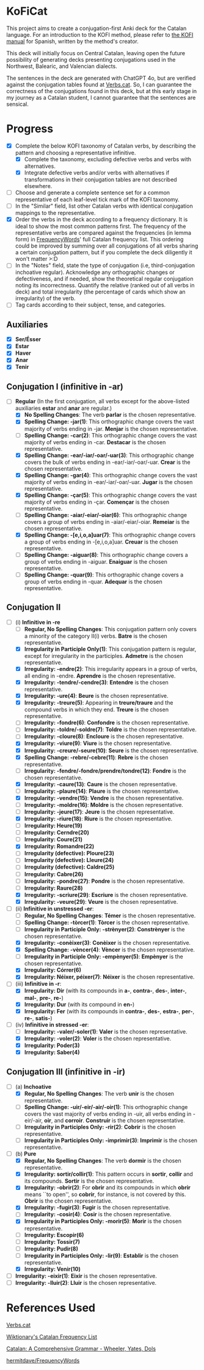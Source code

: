# KoFiCat

This project aims to create a conjugation-first Anki deck for the Catalan language. For an introduction to the KOFI method, please refer to [the KOFI manual](https://www.asiteaboutnothing.net/w_ultimate_spanish_conjugation.php) for Spanish, written by the method's creator.

This deck will initially focus on Central Catalan, leaving open the future possibility of generating decks presenting conjugations used in the Northwest, Balearic, and Valencian dialects.

The sentences in the deck are generated with ChatGPT 4o, but are verified against the conjugation tables found at [Verbs.cat](https://www.verbs.cat/). So, I can guarantee the correctness of the conjugations found in this deck, but at this early stage in my journey as a Catalan student, I cannot guarantee that the sentences are sensical.

# Progress

- [x] Complete the below KOFI taxonomy of Catalan verbs, by describing the pattern and choosing a representative infinitive.
  - [x] Complete the taxonomy, excluding defective verbs and verbs with alternatives.
  - [x] Integrate defective verbs and/or verbs with alternatives if transformations in their conjugation tables are not described elsewhere.
- [ ] Choose and generate a complete sentence set for a common representative of each leaf-level tick mark of the KOFI taxonomy.
- [ ] In the "Similar" field, list other Catalan verbs with identical conjugation mappings to the representative.
- [x] Order the verbs in the deck according to a frequency dictionary. It is ideal to show the most common patterns first. The frequency of the representative verbs are compared against the frequencies (in lemma form) in [FrequencyWords](https://github.com/hermitdave/FrequencyWords/)' full Catalan frequency list. This ordering could be improved by summing over all conjugations of all verbs sharing a certain conjugation pattern, but if you complete the deck diligently it won't matter >:D
- [ ] In the "Notes" field, state the type of conjugation (i.e, third-conjugation inchoative regular). Acknowledge any orthographic changes or defectiveness, and if needed, show the theoretical regular conjugation noting its incorrectness. Quantify the relative (ranked out of all verbs in deck) and total irregularity (the percentage of cards which show an irregularity) of the verb.
- [ ] Tag cards according to their subject, tense, and categories.

## Auxiliaries
- [x] **Ser/Ésser**
- [x] **Estar**
- [x] **Haver**
- [x] **Anar**
- [x] **Tenir**

## Conjugation I (infinitive in -ar)
- [ ] **Regular** (In the first conjugation, all verbs except for the above-listed auxiliaries **estar** and **anar** are regular.)
  - [x] **No Spelling Changes**: The verb **parlar** is the chosen representative.
  - [x] **Spelling Change: -jar(1)**: This orthographic change covers the vast majority of verbs ending in -jar. **Menjar** is the chosen representative.
  - [ ] **Spelling Change: -car(2)**: This orthographic change covers the vast majority of verbs ending in -car. **Destacar** is the chosen representative.
  - [x] **Spelling Change: -ear/-iar/-oar/-uar(3)**: This orthographic change covers the bulk of verbs ending in -ear/-iar/-oar/-uar. **Crear** is the chosen representative.
  - [x] **Spelling Change: -gar(4)**: This orthographic change covers the vast majority of verbs ending in -ear/-iar/-oar/-uar. **Jugar** is the chosen representative.
  - [x] **Spelling Change: -çar(5)**: This orthographic change covers the vast majority of verbs ending in -çar. **Començar** is the chosen representative.
  - [ ] **Spelling Change: -aiar/-eiar/-oiar(6)**: This orthographic change covers a group of verbs ending in -aiar/-eiar/-oiar. **Remeiar** is the chosen representative.
  - [x] **Spelling Change: -[e,i,o,a]uar(7)**: This orthographic change covers a group of verbs ending in -[e,i,o,a]uar. **Creuar** is the chosen representative.
  - [ ] **Spelling Change: -aiguar(8)**: This orthographic change covers a group of verbs ending in -aiguar. **Enaiguar** is the chosen representative.
  - [ ] **Spelling Change: -quar(9)**: This orthographic change covers a group of verbs ending in -quar. **Adequar** is the chosen representative.

## Conjugation II
- [ ] (i)   **Infinitive in -re**
  - [ ] **Regular, No Spelling Changes**: This conjugation pattern only covers a minority of the category II(i) verbs. **Batre** is the chosen representative.
  - [x] **Irregularity in Participle Only(1)**: This conjugation pattern is regular, except for irregularity in the participles. **Admetre** is the chosen representative.
  - [x] **Irregularity: -endre(2)**: This irregularity appears in a group of verbs, all ending in -endre. **Aprendre** is the chosen representative.
  - [x] **Irregularity: -tendre/-cendre(3)**: **Entendre** is the chosen representative.
  - [x] **Irregularity: -ure(4)**: **Beure** is the chosen representative.
  - [x] **Irregularity: -treure(5)**: Appearing in **treure/traure** and the compound verbs in which they end. **Treure** is the chosen representative.
  - [ ] **Irregularity: -fondre(6)**: **Confondre** is the chosen representative.
  - [ ] **Irregularity: -toldre/-soldre(7)**: **Toldre** is the chosen representative.
  - [ ] **Irregularity: -cloure(8)**: **Encloure** is the chosen representative.
  - [x] **Irregularity: -viure(9)**: **Viure** is the chosen representative.
  - [x] **Irregularity: -creure/-seure(10)**: **Seure** is the chosen representative.
  - [x] **Spelling Change: -rebre/-cebre(11)**: **Rebre** is the chosen representative.
  - [ ] **Irregularity: -fendre/-fondre/prendre/tondre(12)**: **Fondre** is the chosen representative.
  - [x] **Irregularity: -caure(13)**: **Caure** is the chosen representative.
  - [ ] **Irregularity: -plaure(14)**: **Plaure** is the chosen representative.
  - [x] **Irregularity: -vendre(15)**: **Vendre** is the chosen representative.
  - [ ] **Irregularity: -moldre(16)**: **Moldre** is the chosen representative.
  - [ ] **Irregularity: -jeure(17)**: **Jeure** is the chosen representative.
  - [x] **Irregularity: -riure(18)**: **Riure** is the chosen representative.
  - [ ] **Irregularity: Heure(19)**
  - [ ] **Irregularity: Cerndre(20)**
  - [ ] **Irregularity: Coure(21)**
  - [x] **Irregularity: Romandre(22)**
  - [ ] **Irregularity (defective): Ploure(23)**
  - [ ] **Irregularity (defective): Lleure(24)**
  - [ ] **Irregularity (defective): Caldre(25)**
  - [ ] **Irregularity: Cabre(26)**
  - [ ] **Irregularity: -pondre(27)**: **Pondre** is the chosen representative.
  - [ ] **Irregularity: Raure(28)**
  - [x] **Irregularity: -scriure(29)**: **Escriure** is the chosen representative.
  - [x] **Irregularity: -veure(29)**: **Veure** is the chosen representative.
- [ ] (ii)  **Infinitive in unstressed -er**:
  - [ ] **Regular, No Spelling Changes**: **Témer** is the chosen representative.
  - [ ] **Spelling Change: -tòrcer(1)**: **Tòrcer** is the chosen representative.
  - [ ] **Irregularity in Participle Only: -strènyer(2)**: **Constrènyer** is the chosen representative.
  - [x] **Irregularity: -conèixer(3)**: **Conèixer** is the chosen representative.
  - [x] **Spelling Change: -vèncer(4)**: **Vèncer** is the chosen representative.
  - [ ] **Irregularity in Participle Only: -empènyer(5)**: **Empènyer** is the chosen representative.
  - [x] **Irregularity: Córrer(6)**
  - [x] **Irregularity: Néixer, péixer(7)**: **Néixer** is the chosen representative.
- [ ] (iii) **Infinitive in -r**:
  - [x] **Irregularity: Dir** (with its compounds in **a-**, **contra-**, **des-**, **inter-**, **mal-**, **pre-**, **re-**)
  - [x] **Irregularity: Dur** (with its compound in **en-**)
  - [x] **Irregularity: Fer** (with its compounds in **contra-**, **des-**, **estra-**, **per-**, **re-**, **satis-**)
- [ ] (iv)  **Infinitive in stressed -er**:
  - [ ] **Irregularity: -valer/-soler(1)**: **Valer** is the chosen representative.
  - [x] **Irregularity: -voler(2)**: **Voler** is the chosen representative.
  - [x] **Irregularity: Poder(3)**
  - [x] **Irregularity: Saber(4)**

## Conjugation III (infinitive in -ir)
- [ ] (a) **Inchoative**
  - [x] **Regular, No Spelling Changes**: The verb **unir** is the chosen representative.
  - [ ] **Spelling Change: -uir/-eir/-air/-oir(1)**: This orthographic change covers the vast majority of verbs ending in -uir, all verbs ending in -eir/-air, **oir**, and **corroir**. **Construir** is the chosen representative.
  - [ ] **Irregularity in Participles Only: -rir(2)**: **Cobrir** is the chosen representative.
  - [ ] **Irregularity in Participles Only: -imprimir(3)**: **Imprimir** is the chosen representative.

- [ ] (b) **Pure**
  - [x] **Regular, No Spelling Changes**: The verb **dormir** is the chosen representative.
  - [x] **Irregularity: sortir/collir(1)**: This pattern occurs in **sortir**, **collir** and its compounds. **Sortir** is the chosen representative.
  - [x] **Irregularity: -obrir(2)**: For **obrir** and its compounds in which **obrir** means ``to open'', so **cobrir**, for instance, is not covered by this. **Obrir** is the chosen representative.
  - [x] **Irregularity: -fugir(3)**: **Fugir** is the chosen representative.
  - [ ] **Irregularity: -cosir(4)**: **Cosir** is the chosen representative.
  - [x] **Irregularity in Participles Only: -morir(5)**: **Morir** is the chosen representative.
  - [ ] **Irregularity: Escopir(6)**
  - [ ] **Irregularity: Tossir(7)**
  - [ ] **Irregularity: Pudir(8)**
  - [ ] **Irregularity in Participles Only: -lir(9)**: **Establir** is the chosen representative.
  - [x] **Irregularity: Venir(10)**

- [ ] **Irregularity: -eixir(1)**: **Eixir** is the chosen representative.
- [ ] **Irregularity: -lluir(2)**: **Lluir** is the chosen representative.
 
# References Used
[Verbs.cat](https://www.verbs.cat/)

[Wiktionary's Catalan Frequency List](https://en.wiktionary.org/wiki/Wiktionary:Frequency_lists/Catalan/)

[Catalan: A Comprehensive Grammar - Wheeler, Yates, Dols](https://www.amazon.com/Catalan-Comprehensive-Grammar-Routledge-Grammars/dp/0415103428)

[hermitdave/FrequencyWords](https://github.com/hermitdave/FrequencyWords/)